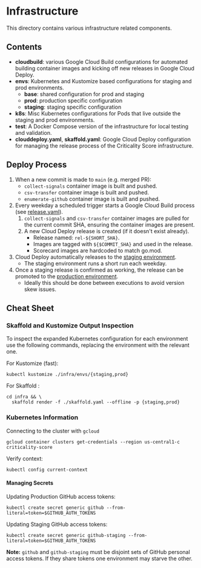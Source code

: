 # Infrastructure

This directory contains various infrastructure related components.

## Contents

- **cloudbuild**: various Google Cloud Build configurations for automated
  building container images and kicking off new releases in Google Cloud Deploy.
- **envs**: Kubernetes and Kustomize based configurations for staging and prod
  environments.
  - **base**: shared configuration for prod and staging
  - **prod**: production specific configuration
  - **staging**: staging specific configuration
- **k8s**: Misc Kubernetes configurations for Pods that live outside the staging
  and prod environments.
- **test**: A Docker Compose version of the infrastructure for local testing and
  validation.
- **clouddeploy.yaml**, **skaffold.yaml**: Google Cloud Deploy configuration for
  managing the release process of the Criticality Score infrastructure.

## Deploy Process

1. When a new commit is made to `main` (e.g. merged PR):
    - `collect-signals` container image is built and pushed.
    - `csv-transfer` container image is built and pushed.
    - `enumerate-github` container image is built and pushed.
1. Every weekday a scheduled trigger starts a Google Cloud Build process (see
   [release.yaml](https://github.com/ossf/criticality_score/blob/main/infra/cloudbuild/release.yaml)).
    1. `collect-signals` and `csv-transfer` container images are pulled for the
       current commit SHA, ensuring the container images are present.
    1. A new Cloud Deploy release is created (if it doesn't exist already).
        - Release named: `rel-${SHORT_SHA}`.
        - Images are tagged with `${$COMMIT_SHA}` and used in the release.
        - Scorecard images are hardcoded to match go.mod.
1. Cloud Deploy automatically releases to the
   [staging environment](https://github.com/ossf/criticality_score/blob/main/infra/envs/staging).
    - The staging environment runs a short run each weekday.
1. Once a staging release is confirmed as working, the release can be promoted
   to the [production environment](https://github.com/ossf/criticality_score/blob/main/infra/envs/prod).
    - Ideally this should be done between executions to avoid version skew
      issues.

## Cheat Sheet

### Skaffold and Kustomize Output Inspection

To inspect the expanded Kubernetes configuration for each environment use the
following commands, replacing the environment with the relevant one.

For Kustomize (fast):

```shell
kubectl kustomize ./infra/envs/{staging,prod}
```

For Skaffold :

```shell
cd infra && \
  skaffold render -f ./skaffold.yaml --offline -p {staging,prod}
```

### Kubernetes Information

Connecting to the cluster with `gcloud`

```shell
gcloud container clusters get-credentials --region us-central1-c criticality-score
```

Verify context:

```shell
kubectl config current-context
```

#### Managing Secrets

Updating Production GitHub access tokens:

```shell
kubectl create secret generic github --from-literal=token=$GITHUB_AUTH_TOKENS
```

Updating Staging GitHub access tokens:

```shell
kubectl create secret generic github-staging --from-literal=token=$GITHUB_AUTH_TOKENS
```

**Note:** `github` and `github-staging` must be disjoint sets of GitHub
personal access tokens. If they share tokens one environment may starve the
other.
